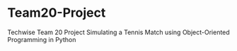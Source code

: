 # Team20-Project
Techwise Team 20 Project 
Simulating a Tennis Match using Object-Oriented Programming in Python
